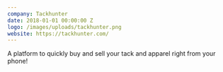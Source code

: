 ```yaml
---
company: Tackhunter
date: 2018-01-01 00:00:00 Z
logo: /images/uploads/tackhunter.png
website: https://tackhunter.com/
---
```

A platform to quickly buy and sell your tack and apparel right from your phone!